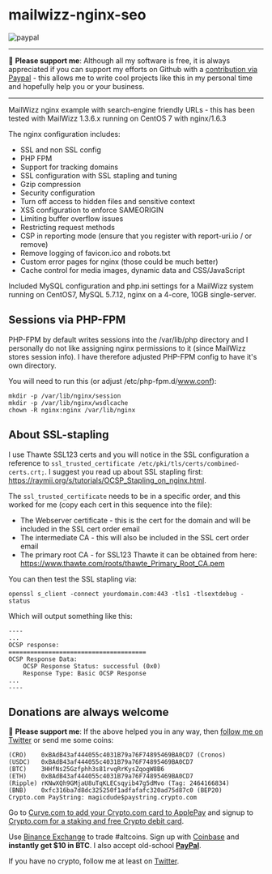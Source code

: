 # mailwizz-nginx-seo
[paypal]: https://paypal.me/GerdNaschenweng
![paypal](https://img.shields.io/badge/PayPal--ffffff.svg?style=social&logo=data%3Aimage%2Fpng%3Bbase64%2CiVBORw0KGgoAAAANSUhEUgAAABAAAAAQCAYAAAAf8%2F9hAAAABHNCSVQICAgIfAhkiAAAAZZJREFUOI3Fkb1PFFEUxX%2F3zcAMswFCw0KQr1BZSKUQYijMFibGkhj9D4zYYAuU0NtZSIiNzRZGamqD%2BhdoJR%2FGhBCTHZ11Pt%2B1GIiEnY0hFNzkFu%2FmnHPPPQ%2Buu%2BTiYGjy0ZPa5N1t0SI5m6mITeP4%2B%2FGP%2Fbccvto8j3cuCsQTSy%2FCzLkdxqkXpoUXJoUXJrkfFTLMwHiDYLrFz897Z3jT6ckdBwsiYDMo0tNOIGuBqS%2Beh7sdAkU2g%2BkBFGkd%2FrtSgD8Z%2BrBxj68MAGG1A9efRhVsXrKMU7Y4cNyGOwtDU28OtrqdUMetldvzFKxCYSHJ4NsJ%2BnRJGexHba7VJ%2FTff4BaQFBjVcbqIEZ1bESYn4PRUcHx2N952awUkOHZedUcWm14%2FtjqjREHawUEsgx6Ajg5%2Bsi7jWqBwA%2BmIrXlo9YHUVTmEP%2F6hOO1Ofiyy3pjo%2BsvBDX%2FZpSakhz4BqvQDvdYvrXQEXZViI5rPpBEOwR2l16vtN7bd9SN3L1WXj%2BjGSnN38rq%2B7VL8xXQOdDF%2F0KvXn8BlbuY%2FvUAHysAAAAASUVORK5CYII%3D)

___
:beer: **Please support me**: Although all my software is free, it is always appreciated if you can support my efforts on Github with a [contribution via Paypal][paypal] - this allows me to write cool projects like this in my personal time and hopefully help you or your business. 
___

MailWizz nginx example with search-engine friendly URLs - this has been tested with MailWizz 1.3.6.x running on CentOS 7 with nginx/1.6.3

The nginx configuration includes:
- SSL and non SSL config
- PHP FPM
- Support for tracking domains
- SSL configuration with SSL stapling and tuning
- Gzip compression
- Security configuration
 - Turn off access to hidden files and sensitive context
 - XSS configuration to enforce SAMEORIGIN
 - Limiting buffer overflow issues
 - Restricting request methods
 - CSP in reporting mode (ensure that you register with report-uri.io / or remove)
- Remove logging of favicon.ico and robots.txt
- Custom error pages for nginx (those could be much better)
- Cache control for media images, dynamic data and CSS/JavaScript

Included MySQL configuration and php.ini settings for a MailWizz system running on CentOS7, MySQL 5.7.12, nginx on a 4-core, 10GB single-server.

## Sessions via PHP-FPM
PHP-FPM by default writes sessions into the /var/lib/php directory and I personally do not like assigning nginx permissions to it (since MailWizz stores session info). I have therefore adjusted PHP-FPM config to have it's own directory.

You will need to run this (or adjust /etc/php-fpm.d/www.conf):
```
mkdir -p /var/lib/nginx/session
mkdir -p /var/lib/nginx/wsdlcache
chown -R nginx:nginx /var/lib/nginx
```

## About SSL-stapling
I use Thawte SSL123 certs and you will notice in the SSL configuration a reference to `ssl_trusted_certificate /etc/pki/tls/certs/combined-certs.crt;`. I suggest you read up about SSL stapling first: https://raymii.org/s/tutorials/OCSP_Stapling_on_nginx.html.

The `ssl_trusted_certificate` needs to be in a specific order, and this worked for me (copy each cert in this sequence into the file):
- The Webserver certificate - this is the cert for the domain and will be included in the SSL cert order email
- The intermediate CA - this will also be included in the SSL cert order email
- The primary root CA - for SSL123 Thawte it can be obtained from here: https://www.thawte.com/roots/thawte_Primary_Root_CA.pem

You can then test the SSL stapling via:
```
openssl s_client -connect yourdomain.com:443 -tls1 -tlsextdebug -status
```
Which will output something like this:
```
----
...
OCSP response:
======================================
OCSP Response Data:
    OCSP Response Status: successful (0x0)
    Response Type: Basic OCSP Response
...
----
```


## Donations are always welcome
🍺 **Please support me**: If the above helped you in any way, then [follow me on Twitter](https://twitter.com/gerdnaschenweng) or send me some coins: 
```
(CRO)    0xBAdB43af444055c4031B79a76F74895469BA0CD7 (Cronos)
(USDC)   0xBAdB43af444055c4031B79a76F74895469BA0CD7
(BTC)    3HHfNs25Gzfphh3s81rvqRrKysZqogW8B6
(ETH)    0xBAdB43af444055c4031B79a76F74895469BA0CD7
(Ripple) rKNwXQh9GMjaU8uTqKLECsqyib47g5dMvo (Tag: 2464166834)
(BNB)    0xfc316ba7d8dc325250f1adfafafc320ad75d87c0 (BEP20)
Crypto.com PayString: magicdude$paystring.crypto.com
```


Go to [Curve.com to add your Crypto.com card to ApplePay](https://www.curve.com/join#DWPXKG6E) and signup to [Crypto.com for a staking and free Crypto debit card](https://crypto.com/app/ref6ayzqvp).

Use [Binance Exchange](https://www.binance.com/?ref=13896895) to trade #altcoins. Sign up with [Coinbase](https://www.coinbase.com/join/nasche_x) and **instantly get $10 in BTC**. I also accept old-school **[PayPal](https://paypal.me/GerdNaschenweng)**.

If you have no crypto, follow me at least on [Twitter](https://twitter.com/gerdnaschenweng).
